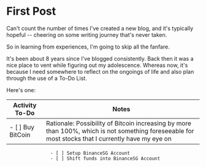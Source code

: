 # First Post

Can't count the number of times I've created a new blog, and it's typically hopeful -- cheering on some writing journey that's never taken.

So in learning from experiences, I'm going to skip all the fanfare.

It's been about 8 years since I've blogged consistently. Back then it was a nice place to vent while figuring out my adolescence. Whereas now,
it's because I need somewhere to reflect on the ongoings of life and also plan through the use of a To-Do List.

Here's one:

Activity To-Do | Notes
-------------- | -----
- [ ] Buy BitCoin | Rationale: Possibility of Bitcoin increasing by more than 100%, which is not something foreseeable for most stocks      that I currently have my eye on
                    - [ ] Setup BinanceSG Account
                    - [ ] Shift funds into BinanceSG Account
